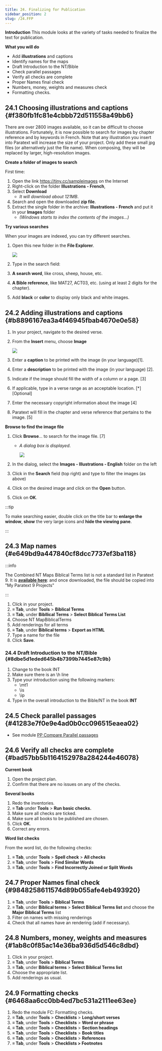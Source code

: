 ```yaml
---
title: 24. Finalizing for Publication
sidebar_position: 2
slug: /24.FFP
---
```




**Introduction**
This module looks at the variety of tasks needed to finalize the text for publication.


**What you will do**

- Add **illustrations** and captions
- Identify names for the maps
- Draft Introduction to the NT/Bible
- Check parallel passages
- Verify all checks are complete
- Proper Names final check
- Numbers, money, weights and measures check
- Formatting checks.

## 24.1 Choosing illustrations and captions {#f380fb1fc81e4cbbb72d511558a49bb6}


There are over 2800 images available, so it can be difficult to choose illustrations. Fortunately, it is now possible to search for images by chapter reference and by keywords in French. Note that any illustration you insert into Paratext will increase the size of your project. Only add these small jpg files (or alternatively just the file name). When composing, they will be replaced by larger, high-resolution images.


**Create a folder of images to search**


First time:

1. Open the link https://tiny.cc/sampleimages on the Internet
1. Right-click on the folder **Illustrations - French**,
1. Select **Download**
	- _It will download about 121MB_.
1. Search and open the downloaded **zip file**.
1. Extract the single folder in the archive: **Illustrations - French** and put it in your **Images** folder
	- _(Windows starts to index the contents of the images…)_

**Try various searches**


When your images are indexed, you can try different searches.

1. Open this new folder in the **File Explorer**.

	![](./473766984.png)

1. Type in the search field:
1. **A search word**, like cross, sheep, house, etc.
1. **A Bible reference**, like MAT27, ACT03, etc. (using at least 2 digits for the chapter).
1. Add **black** or **color** to display only black and white images.

## 24.2 Adding illustrations and captions {#b8896167ea3a4f46945fbab4670e0e58}

1. In your project, navigate to the desired verse.
1. From the **Insert** menu, choose **Image**

	![](./1502129098.png)

1. Enter a **caption** to be printed with the image (in your language)[1].
1. Enter a **description** to be printed with the image (in your language) [2].
1. Indicate if the image should fill the width of a column or a page. [3]
1. If applicable, type in a verse range as an acceptable location. [*] [Optional]
1. Enter the necessary copyright information about the image [4]
1. Paratext will fill in the chapter and verse reference that pertains to the image. [5]

**Browse to find the image file**

1. Click **Browse**… to search for the image file. [7]
	- _A dialog box is displayed_.

		![](./766279506.png)

1. In the dialog, select the **Images - Illustrations - English** folder on the left
1. Click in the **Search** field (top right) and type to filter the images (as above)
1. Click on the desired image and click on the **Open** button.
1. Click on **OK**.

:::tip


To make searching easier, double click on the title bar to **enlarge the window**, **show** the very large icons and **hide the viewing pane**. 


:::


## 24.3 Map names {#e649bd9a447840cf8dcc7737ef3ba118}


:::info


The Combined NT Maps Biblical Terms list is not a standard list in Paratext 9. It is [**available here**](pathname:///img/CombinedNTMapBiblicalTerms.xml): and once downloaded, the file should be copied into "My Paratext 9 Projects" 


:::

1. Click in your project.
1. **≡ Tab**, under **Tools** > **Biblical Terms**
1. **≡ Tab**, under **Bibllical Terms** > **Select Biblical Terms List**
1. Choose NT MapBiblicalTerms
1. Add renderings for all terms
1. **≡ Tab**, under **Biblical terms** > **Export as HTML**
1. Type a name for the file
1. Click **Save**.

### 24.4 Draft Introduction to the NT/Bible {#8dbe5d1eded645b4b7399b7445e87c9b}

1. Change to the book INT
1. Make sure there is an \h line
1. Type your introduction using the following markers:
	- \mt1
	- \is
	- \ip
1. Type in the overall introduction to the Bible/NT in the book **INT**

## 24.5 Check parallel passages {#41283e7f0e9e4ad0b0cc096515eaea02}

- See module [PP Compare Parallel passages](https://sillsdev.github.io/paratext-manual/23.PP)

## 24.6 Verify all checks are complete {#bad57bb5b1164152978a284244e46078}


**Current book**

1. Open the project plan.
1. Confirm that there are no issues on any of the checks.

**Several books**

1. Redo the inventories.
1. **≡ Tab** under **Tools** > **Run basic checks.**
1. Make sure all checks are ticked.
1. Make sure all books to be published are chosen.
1. Click **OK**.
1. Correct any errors.

**Word list checks**


From the word list, do the following checks:

1. **≡ Tab**, under **Tools** > **Spell check** > **All checks**
1. **≡ Tab**, under **Tools** > **Find Similar Words**
1. **≡ Tab**, under **Tools** > **Find Incorrectly Joined or Split Words**

## 24.7 Proper Names final check {#9848258611574d89b055afe4eb493920}

1. **≡ Tab**, under **Tools** > **Biblical Terms**
1. **≡ Tab**, under **Biblical terms** > **Select Biblical Terms list** and choose the **Major Biblical Terms** list
1. Filter on names with missing renderings
1. Check that all names have an rendering (add if necessary).

## 24.8 Numbers, money, weights and measures {#1ab8c0f85ac14e36ba936d5d546c8dbd}

1. Click in your project.
1. **≡ Tab**, under **Tools** > **Biblical Terms**
1. **≡ Tab**, under **Biblical terms** > **Select Biblical Terms list**
1. Choose the appropriate list.
1. Add renderings as usual.

## 24.9 Formatting checks {#6468aa6cc0bb4ed7bc531a2111ee63ee}

1. Redo the module FC: Formatting checks.
1. **≡ Tab**, under **Tools** > **Checklists** > **Long/short verses**
1. **≡ Tab**, under **Tools** > **Checklists** > **Word or phrase**
1. **≡ Tab**, under **Tools** > **Checklists** > **Section headings**
1. **≡ Tab**, under **Tools** > **Checklists** > **Book titles**
1. **≡ Tab**, under **Tools** > **Checklists** > **References**
1. **≡ Tab**, under **Tools** > **Checklists > Footnotes**
